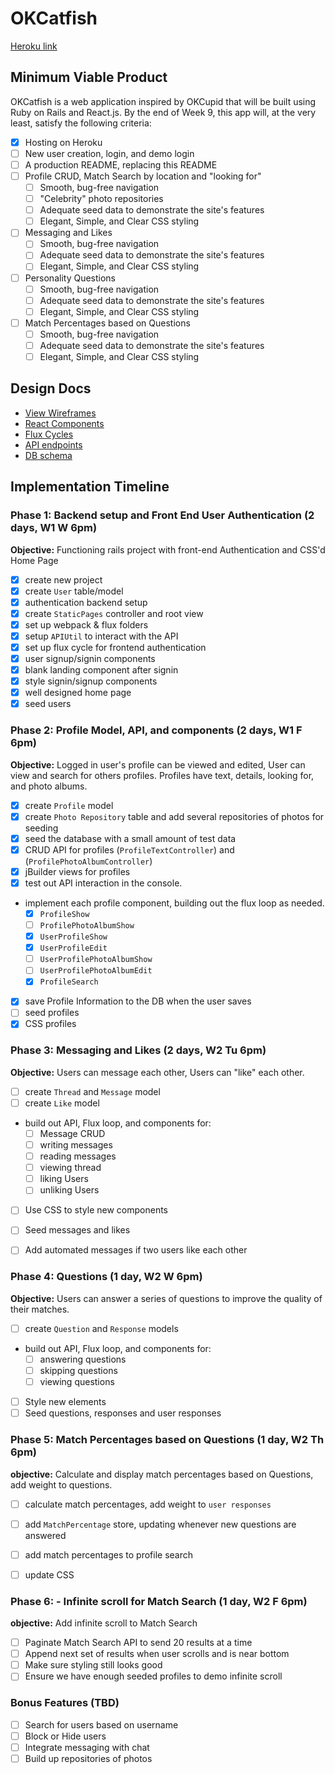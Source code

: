 # OKCatfish

[Heroku link][heroku]

[heroku]: http://okcatfish.herokuapp.com

## Minimum Viable Product

OKCatfish is a web application inspired by OKCupid that will be built using Ruby on Rails and React.js. By the end of Week 9, this app will, at the very least, satisfy the following criteria:

- [x] Hosting on Heroku
- [ ] New user creation, login, and demo login
- [ ] A production README, replacing this README
- [ ] Profile CRUD, Match Search by location and "looking for"
  - [ ] Smooth, bug-free navigation
  - [ ] "Celebrity" photo repositories
  - [ ] Adequate seed data to demonstrate the site's features
  - [ ] Elegant, Simple, and Clear CSS styling
- [ ] Messaging and Likes
  - [ ] Smooth, bug-free navigation
  - [ ] Adequate seed data to demonstrate the site's features
  - [ ] Elegant, Simple, and Clear CSS styling
- [ ] Personality Questions
  - [ ] Smooth, bug-free navigation
  - [ ] Adequate seed data to demonstrate the site's features
  - [ ] Elegant, Simple, and Clear CSS styling
- [ ] Match Percentages based on Questions
  - [ ] Smooth, bug-free navigation
  - [ ] Adequate seed data to demonstrate the site's features
  - [ ] Elegant, Simple, and Clear CSS styling

## Design Docs
* [View Wireframes][views]
* [React Components][components]
* [Flux Cycles][flux-cycles]
* [API endpoints][api-endpoints]
* [DB schema][schema]

[views]: docs/views.md
[components]: docs/components.md
[flux-cycles]: docs/flux-cycles.md
[api-endpoints]: docs/api-endpoints.md
[schema]: docs/schema.md

## Implementation Timeline

### Phase 1: Backend setup and Front End User Authentication (2 days, W1 W 6pm)

**Objective:** Functioning rails project with front-end Authentication and CSS'd Home Page

- [x] create new project
- [x] create `User` table/model
- [x] authentication backend setup
- [x] create `StaticPages` controller and root view
- [x] set up webpack & flux folders
- [x] setup `APIUtil` to interact with the API
- [x] set up flux cycle for frontend authentication
- [x] user signup/signin components
- [x] blank landing component after signin
- [x] style signin/signup components
- [x] well designed home page
- [x] seed users

### Phase 2: Profile Model, API, and components (2 days, W1 F 6pm)

**Objective:** Logged in user's profile can be viewed and edited,
User can view and search for others profiles. Profiles have text, details, looking for, and photo albums.

- [x] create `Profile` model
- [x] create `Photo Repository` table and add several repositories of photos for seeding
- [x] seed the database with a small amount of test data
- [x] CRUD API for profiles (`ProfileTextController`) and (`ProfilePhotoAlbumController`)
- [x] jBuilder views for profiles
- [x] test out API interaction in the console.
- implement each profile component, building out the flux loop as needed.
  - [x] `ProfileShow`
  - [ ] `ProfilePhotoAlbumShow`
  - [x] `UserProfileShow`
  - [x] `UserProfileEdit`
  - [ ] `UserProfilePhotoAlbumShow`
  - [ ] `UserProfilePhotoAlbumEdit`
  - [x] `ProfileSearch`
- [x] save Profile Information to the DB when the user saves
- [ ] seed profiles
- [x] CSS profiles

### Phase 3: Messaging and Likes (2 days, W2 Tu 6pm)

**Objective:** Users can message each other, Users can "like" each other.

- [ ] create `Thread` and `Message` model
- [ ] create `Like` model
- build out API, Flux loop, and components for:
  - [ ] Message CRUD
  - [ ] writing messages
  - [ ] reading messages
  - [ ] viewing thread
  - [ ] liking Users
  - [ ] unliking Users
- [ ] Use CSS to style new components
- [ ] Seed messages and likes
- [ ] Add automated messages if two users like each other


### Phase 4: Questions (1 day, W2 W 6pm)

**Objective:** Users can answer a series of questions to improve the quality of their matches.

- [ ] create `Question` and `Response` models
- build out API, Flux loop, and components for:
  - [ ] answering questions
  - [ ] skipping questions
  - [ ] viewing questions
- [ ] Style new elements
- [ ] Seed questions, responses and user responses

### Phase 5: Match Percentages based on Questions (1 day, W2 Th 6pm)

**objective:** Calculate and display match percentages based on Questions, add weight to questions.

- [ ] calculate match percentages, add weight to `user responses`
- [ ] add `MatchPercentage` store, updating whenever new questions are answered
- [ ] add match percentages to profile search
- [ ] update CSS


### Phase 6: - Infinite scroll for Match Search (1 day, W2 F 6pm)

**objective:** Add infinite scroll to Match Search

- [ ] Paginate Match Search API to send 20 results at a time
- [ ] Append next set of results when user scrolls and is near bottom
- [ ] Make sure styling still looks good
- [ ] Ensure we have enough seeded profiles to demo infinite scroll

### Bonus Features (TBD)
- [ ] Search for users based on username
- [ ] Block or Hide users
- [ ] Integrate messaging with chat
- [ ] Build up repositories of photos

[phase-one]: docs/phases/phase1.md
[phase-two]: docs/phases/phase2.md
[phase-three]: docs/phases/phase3.md
[phase-four]: docs/phases/phase4.md
[phase-five]: docs/phases/phase5.md
[phase-six]: docs/phases/phase6.md
